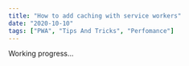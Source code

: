 ```yaml
---
title: "How to add caching with service workers"
date: "2020-10-10"
tags: ["PWA", "Tips And Tricks", "Perfomance"]
---
```


Working progress...
